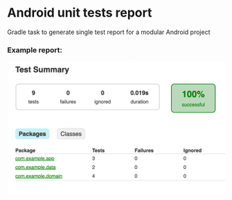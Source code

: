 # Android unit tests report
Gradle task to generate single test report for a modular Android project

### Example report:
<img src="/images/test_report.png" width="600" >